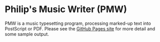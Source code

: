 # Philip's Music Writer (PMW)

PMW is a music typesetting program, processing marked-up text into PostScript 
or PDF. Please see the [GitHub Pages site](https://philiphazel.github.io/pmw) 
for more detail and some sample output.
